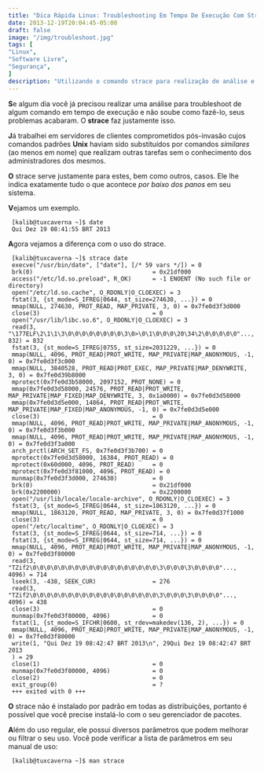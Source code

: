 ```yaml
---
title: "Dica Rápida Linux: Troubleshooting Em Tempo De Execução Com Strace"
date: 2013-12-19T20:04:45-05:00
draft: false
image: "/img/troubleshoot.jpg"
tags: [
"Linux",
"Software Livre",
"Segurança",
]
description: "Utilizando o comando strace para realização de análise e troubleshooting em tempo de execução"
---
```

**S**e algum dia você já precisou realizar uma análise para troubleshoot de algum comando em tempo de execução e não soube como fazê-lo, seus problemas acabaram. O **strace** faz justamente isso.

**J**á trabalhei em servidores de clientes comprometidos pós-invasão cujos comandos padrões **Unix** haviam sido substituídos por comandos *similares* (ao menos em nome) que realizam outras tarefas sem o conhecimento dos administradores dos mesmos.

**O** strace serve justamente para estes, bem como outros, casos. Ele lhe indica exatamente tudo o que acontece *por baixo dos panos* em seu sistema.

**V**ejamos um exemplo.

```
 [kalib@tuxcaverna ~]$ date
 Qui Dez 19 08:41:55 BRT 2013
```

**A**gora vejamos a diferença com o uso do strace.

```
 [kalib@tuxcaverna ~]$ strace date
 execve("/usr/bin/date", ["date"], [/* 59 vars */]) = 0
 brk(0)                                  = 0x21df000
 access("/etc/ld.so.preload", R_OK)      = -1 ENOENT (No such file or directory)
 open("/etc/ld.so.cache", O_RDONLY|O_CLOEXEC) = 3
 fstat(3, {st_mode=S_IFREG|0644, st_size=274630, ...}) = 0
 mmap(NULL, 274630, PROT_READ, MAP_PRIVATE, 3, 0) = 0x7fe0d3f3d000
 close(3)                                = 0
 open("/usr/lib/libc.so.6", O_RDONLY|O_CLOEXEC) = 3
 read(3, "\177ELF\2\1\1\3\0\0\0\0\0\0\0\0\3\0>\0\1\0\0\0\20\34\2\0\0\0\0\0"..., 832) = 832
 fstat(3, {st_mode=S_IFREG|0755, st_size=2031229, ...}) = 0
 mmap(NULL, 4096, PROT_READ|PROT_WRITE, MAP_PRIVATE|MAP_ANONYMOUS, -1, 0) = 0x7fe0d3f3c000
 mmap(NULL, 3840528, PROT_READ|PROT_EXEC, MAP_PRIVATE|MAP_DENYWRITE, 3, 0) = 0x7fe0d39b8000
 mprotect(0x7fe0d3b58000, 2097152, PROT_NONE) = 0
 mmap(0x7fe0d3d58000, 24576, PROT_READ|PROT_WRITE, MAP_PRIVATE|MAP_FIXED|MAP_DENYWRITE, 3, 0x1a0000) = 0x7fe0d3d58000
 mmap(0x7fe0d3d5e000, 14864, PROT_READ|PROT_WRITE, MAP_PRIVATE|MAP_FIXED|MAP_ANONYMOUS, -1, 0) = 0x7fe0d3d5e000
 close(3)                                = 0
 mmap(NULL, 4096, PROT_READ|PROT_WRITE, MAP_PRIVATE|MAP_ANONYMOUS, -1, 0) = 0x7fe0d3f3b000
 mmap(NULL, 4096, PROT_READ|PROT_WRITE, MAP_PRIVATE|MAP_ANONYMOUS, -1, 0) = 0x7fe0d3f3a000
 arch_prctl(ARCH_SET_FS, 0x7fe0d3f3b700) = 0
 mprotect(0x7fe0d3d58000, 16384, PROT_READ) = 0
 mprotect(0x60d000, 4096, PROT_READ)     = 0
 mprotect(0x7fe0d3f81000, 4096, PROT_READ) = 0
 munmap(0x7fe0d3f3d000, 274630)          = 0
 brk(0)                                  = 0x21df000
 brk(0x2200000)                          = 0x2200000
 open("/usr/lib/locale/locale-archive", O_RDONLY|O_CLOEXEC) = 3
 fstat(3, {st_mode=S_IFREG|0644, st_size=1863120, ...}) = 0
 mmap(NULL, 1863120, PROT_READ, MAP_PRIVATE, 3, 0) = 0x7fe0d37f1000
 close(3)                                = 0
 open("/etc/localtime", O_RDONLY|O_CLOEXEC) = 3
 fstat(3, {st_mode=S_IFREG|0644, st_size=714, ...}) = 0
 fstat(3, {st_mode=S_IFREG|0644, st_size=714, ...}) = 0
 mmap(NULL, 4096, PROT_READ|PROT_WRITE, MAP_PRIVATE|MAP_ANONYMOUS, -1, 0) = 0x7fe0d3f80000
 read(3, "TZif2\0\0\0\0\0\0\0\0\0\0\0\0\0\0\0\0\0\0\3\0\0\0\3\0\0\0\0"..., 4096) = 714
 lseek(3, -438, SEEK_CUR)                = 276
 read(3, "TZif2\0\0\0\0\0\0\0\0\0\0\0\0\0\0\0\0\0\0\3\0\0\0\3\0\0\0\0"..., 4096) = 438
 close(3)                                = 0
 munmap(0x7fe0d3f80000, 4096)            = 0
 fstat(1, {st_mode=S_IFCHR|0600, st_rdev=makedev(136, 2), ...}) = 0
 mmap(NULL, 4096, PROT_READ|PROT_WRITE, MAP_PRIVATE|MAP_ANONYMOUS, -1, 0) = 0x7fe0d3f80000
 write(1, "Qui Dez 19 08:42:47 BRT 2013\n", 29Qui Dez 19 08:42:47 BRT 2013
 ) = 29
 close(1)                                = 0
 munmap(0x7fe0d3f80000, 4096)            = 0
 close(2)                                = 0
 exit_group(0)                           = ?
 +++ exited with 0 +++
```

**O** strace não é instalado por padrão em todas as distribuições, portanto é possível que você precise instalá-lo com o seu gerenciador de pacotes.

**A**lém do uso regular, ele possui diversos parâmetros que podem melhorar ou filtrar o seu uso. Você pode verificar a lista de parâmetros em seu manual de uso:

```
 [kalib@tuxcaverna ~]$ man strace
```
